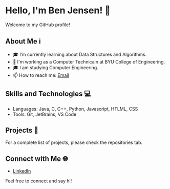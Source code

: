 # Hello, I'm Ben Jensen! 👋

Welcome to my GitHub profile!

## About Me ℹ️

- 🎓 I’m currently learning about Data Structures and Algorithms.
- 💼 I'm working as a Computer Technicain at BYU College of Engineering.
- 🎓 I am studying Computer Engineering.
- 📫 How to reach me: [Email](jenbensen17@gmail.com)

## Skills and Technologies 💻

- Languages: Java, C, C++, Python, Javascript, HTLML, CSS
- Tools: Git, JetBrains, VS Code

## Projects 🚀

For a complete list of projects, please check the repositories tab.

## Connect with Me 🌐

- [LinkedIn](https://www.linkedin.com/in/benjamin-m-jensen)

Feel free to connect and say hi!
